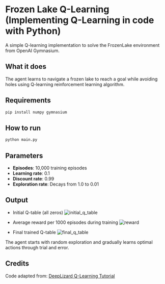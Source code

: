 # Frozen Lake Q-Learning (Implementing Q-Learning in code with Python)

A simple Q-learning implementation to solve the FrozenLake environment from OpenAI Gymnasium.

## What it does

The agent learns to navigate a frozen lake to reach a goal while avoiding holes using Q-learning reinforcement learning algorithm.

## Requirements

```bash
pip install numpy gymnasium
```

## How to run

```bash
python main.py
```

## Parameters

- **Episodes**: 10,000 training episodes
- **Learning rate**: 0.1
- **Discount rate**: 0.99
- **Exploration rate**: Decays from 1.0 to 0.01

## Output

- Initial Q-table (all zeros)
![initial_q_table]()

- Average reward per 1000 episodes during training
![reward]()

- Final trained Q-table
![final_q_table]()

The agent starts with random exploration and gradually learns optimal actions through trial and error.

## Credits

Code adapted from: [DeepLizard Q-Learning Tutorial](https://deeplizard.com/learn/video/HGeI30uATws)